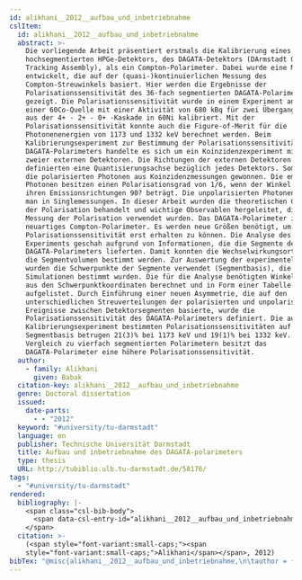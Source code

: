 ```yaml
---
id: alikhani__2012__aufbau_und_inbetriebnahme
cslItem:
  id: alikhani__2012__aufbau_und_inbetriebnahme
  abstract: >-
    Die vorliegende Arbeit präsentiert erstmals die Kalibrierung eines
    hochsegmentierten HPGe-Detektors, des DAGATA-Detektors (DArmstadt GAmma-ray
    Tracking Assembly), als ein Compton-Polarimeter. Dabei wurde eine Methode
    entwickelt, die auf der (quasi-)kontinuierlichen Messung des
    Compton-Streuwinkels basiert. Hier werden die Ergebnisse der
    Polarisationssensitivität des 36-fach segmentierten DAGATA-Polarimeters
    gezeigt. Die Polarisationssensitivität wurde in einem Experiment anhand
    einer 60Co-Quelle mit einer Aktivität von 680 kBq für zwei Übergangsenergien
    aus der 4+ - 2+ - 0+ -Kaskade in 60Ni kalibriert. Mit der
    Polarisationssensitivität konnte auch die Figure-of-Merit für die
    Photonenenergien von 1173 und 1332 keV berechnet werden. Beim
    Kalibrierungsexperiment zur Bestimmung der Polarisationssensitivität des
    DAGATA-Polarimeters handelte es sich um ein Koinzidenzexperiment mithilfe
    zweier externen Detektoren. Die Richtungen der externen Detektoren
    definierten eine Quantisierungsachse bezüglich jedes Detektors. Somit wurden
    die polarisierten Photonen aus Koinzidenzmessungen gewonnen. Die emittierten
    Photonen besitzen einen Polarisationsgrad von 1/6, wenn der Winkel zwischen
    ihren Emissionsrichtungen 90? beträgt. Die unpolarisierten Photonen erhielt
    man in Singlemessungen. In dieser Arbeit wurden die theoretischen Grundlagen
    der Polarisation behandelt und wichtige Observablen hergeleitet, die bei der
    Messung der Polarisation verwendet wurden. Das DAGATA-Polarimeter ist ein
    neuartiges Compton-Polarimeter. Es werden neue Größen benötigt, um seine
    Polarisationssensitivität erst erhalten zu können. Die Analyse des
    Experiments geschah aufgrund von Informationen, die die Segmente des
    DAGATA-Polarimeters lieferten. Damit konnten die Wechselwirkungsorte bis auf
    die Segmentvolumen bestimmt werden. Zur Auswertung der experimentellen Daten
    wurden die Schwerpunkte der Segmente verwendet (Segmentbasis), die aus den
    Simulationen bestimmt wurden. Die für die Analyse benötigten Winkel wurden
    aus den Schwerpunktkoordinaten berechnet und in Form einer Tabelle
    aufgelistet. Durch Einführung einer neuen Asymmetrie, die auf den
    unterschiedlichen Streuverteilungen der polarisierten und unpolarisierten
    Ereignisse zwischen Detektorsegmenten basierte, wurde die
    Polarisationssensitivität des DAGATA-Polarimeters definiert. Die aus dem
    Kalibrierungsexperiment bestimmten Polarisationssensitivitäten auf
    Segmentbasis betrugen 21(3)% bei 1173 keV und 19(1)% bei 1332 keV. Im
    Vergleich zu vierfach segmentierten Polarimetern besitzt das
    DAGATA-Polarimeter eine höhere Polarisationssensitivität.
  author:
    - family: Alikhani
      given: Babak
  citation-key: alikhani__2012__aufbau_und_inbetriebnahme
  genre: Doctoral dissertation
  issued:
    date-parts:
      - - "2012"
  keyword: "#university/tu-darmstadt"
  language: en
  publisher: Technische Universität Darmstadt
  title: Aufbau und inbetriebnahme des DAGATA-polarimeters
  type: thesis
  URL: http://tubiblio.ulb.tu-darmstadt.de/58176/
tags:
  - "#university/tu-darmstadt"
rendered:
  bibliography: |-
    <span class="csl-bib-body">
      <span data-csl-entry-id="alikhani__2012__aufbau_und_inbetriebnahme" class="csl-entry"><span class='author-bib'>Alikhani</span>. <span class='date-bib'>(2012)</span>. <span class='title'><i><b><span style="font-style:normal;">Aufbau und inbetriebnahme des DAGATA-polarimeters</span></b></i></span> [Doctoral dissertation, Technische Universität Darmstadt]. <span class='URL'><a href='http://tubiblio.ulb.tu-darmstadt.de/58176/'>LINK</a></span></span>
    </span>
  citation: >-
    (<span style="font-variant:small-caps;"><span
    style="font-variant:small-caps;">Alikhani</span></span>, 2012)
bibTex: "@misc{alikhani__2012__aufbau_und_inbetriebnahme,\n\tauthor = {Alikhani, Babak},\n\tyear = {2012},\n\tschool = {Technische Universit{\\\" a}t Darmstadt},\n\ttitle = {Aufbau und inbetriebnahme des {DAGATA}-polarimeters},\n\ttype = {Doctoral dissertation},\n\turl = {http://tubiblio.ulb.tu-darmstadt.de/58176/},\n}\n\n"
---
```

